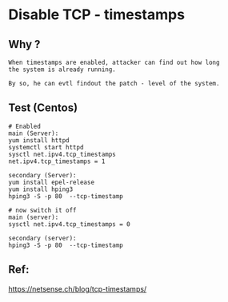# Disable TCP - timestamps 

## Why ? 

```
When timestamps are enabled, attacker can find out how long 
the system is already running.

By so, he can evtl findout the patch - level of the system.
```

## Test (Centos) 

```
# Enabled 
main (Server):
yum install httpd
systemctl start httpd 
sysctl net.ipv4.tcp_timestamps
net.ipv4.tcp_timestamps = 1
 
secondary (Server):
yum install epel-release
yum install hping3
hping3 -S -p 80  --tcp-timestamp

# now switch it off 
main (server):
sysctl net.ipv4.tcp_timestamps = 0 

secondary (server):
hping3 -S -p 80  --tcp-timestamp
```

## Ref:

https://netsense.ch/blog/tcp-timestamps/
